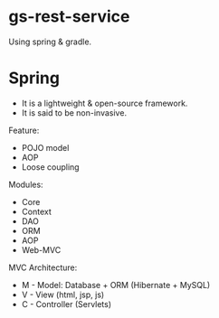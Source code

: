 # gs-rest-service
Using spring & gradle.

# Spring
- It is a lightweight & open-source framework.
- It is said to be non-invasive.

Feature:
- POJO model
- AOP
- Loose coupling

Modules:
- Core
- Context
- DAO
- ORM
- AOP
- Web-MVC

MVC Architecture:
* M - Model: Database + ORM (Hibernate + MySQL)
* V - View (html, jsp, js)
* C - Controller (Servlets)
